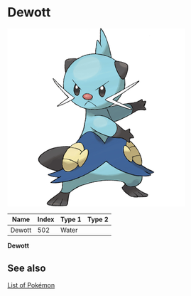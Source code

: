 # Dewott


![Dewott](images/502.png)

| **Name** | **Index** | **Type 1** | **Type 2** |
|----|----|----|----|
| Dewott | 502 | Water  |  |

**Dewott** 

## See also

[List of Pokémon](../pokemon.md)
